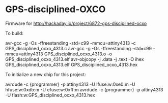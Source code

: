 # GPS-disciplined-OXCO
Firmware for http://hackaday.io/project/6872-gps-disciplined-ocxo

To build:

avr-gcc -g -Os -ffreestanding -std=c99 -mmcu=attiny4313 -c GPS_disciplined_ocxo_4313.c
avr-gcc -g -Os -ffreestanding -std=c99 -mmcu=attiny4313 GPS_disciplined_ocxo_4313.o -o GPS_disciplined_ocxo_4313.elf
avr-objcopy -j .data -j .text -O ihex GPS_disciplined_ocxo_4313.elf GPS_disciplined_ocxo_4313.hex

To initialize a new chip for this project:

avrdude -c {programmer} -p attiny4313 -U lfuse:w:0xe0:m -U hfuse:w:0xdb:m -U efuse:w:0xff:m
avrdude -c {programmer} -p attiny4313 -U flash:w:GPS_disciplined_ocxo_4313.hex
